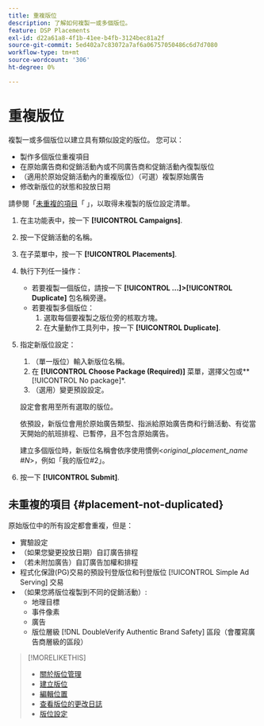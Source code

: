 ```yaml
---
title: 重複版位
description: 了解如何複製一或多個版位。
feature: DSP Placements
exl-id: d22a61a8-4f1b-41ee-b4fb-3124bec81a2f
source-git-commit: 5ed402a7c83072a7af6a06757050486c6d7d7080
workflow-type: tm+mt
source-wordcount: '306'
ht-degree: 0%

---
```


# 重複版位

<!-- Some placements don't have this option. Clarify which placement types aren't eligible -- is it PG placements, or all placements using private inventory? And anything else? -->

複製一或多個版位以建立具有類似設定的版位。 您可以：

* 製作多個版位重複項目
* 在原始廣告商和促銷活動內或不同廣告商和促銷活動內復製版位
* （適用於原始促銷活動內的重複版位）（可選）複製原始廣告
* 修改新版位的狀態和投放日期

請參閱「[未重複的項目](#placement-not-duplicated)「 」，以取得未複製的版位設定清單。

1. 在主功能表中，按一下 **[!UICONTROL Campaigns]**.
1. 按一下促銷活動的名稱。
1. 在子菜單中，按一下 **[!UICONTROL Placements]**.
1. 執行下列任一操作：
   * 若要複製一個版位，請按一下  **[!UICONTROL ...]>[!UICONTROL Duplicate]** 包名稱旁邊。
   * 若要複製多個版位：
      1. 選取每個要複製之版位旁的核取方塊。
      1. 在大量動作工具列中，按一下 **[!UICONTROL Duplicate]**.
1. 指定新版位設定：
   1. （單一版位）輸入新版位名稱。
   1. 在 **[!UICONTROL Choose Package (Required)]** 菜單，選擇父包或**[!UICONTROL No package]*.
   1. （選用）變更預設設定。

   設定會套用至所有選取的版位。

   依預設，新版位會用於原始廣告類型、指派給原始廣告商和行銷活動、有從當天開始的航班排程、已暫停，且不包含原始廣告。

   建立多個版位時，新版位名稱會依序使用慣例&lt;*original_placement_name #N*>，例如「我的版位#2」。

1. 按一下 **[!UICONTROL Submit]**.

## 未重複的項目 {#placement-not-duplicated}

原始版位中的所有設定都會重複，但是：

* 實驗設定
* （如果您變更投放日期）自訂廣告排程
* （若未附加廣告）自訂廣告加權和排程
* 程式化保證(PG)交易的預設刊登版位和刊登版位 [!UICONTROL Simple Ad Serving] 交易
* （如果您將版位複製到不同的促銷活動）:
   * 地理目標
   * 事件像素
   * 廣告
   * 版位層級 [!DNL DoubleVerify Authentic Brand Safety] 區段（會覆寫廣告商層級的區段）

>[!MORELIKETHIS]
>
>* [關於版位管理](placement-about.md)
>* [建立版位](placement-create.md)
>* [編輯位置](placement-edit.md)
>* [查看版位的更改日誌](placement-change-log.md)
>* [版位設定](placement-settings.md)

